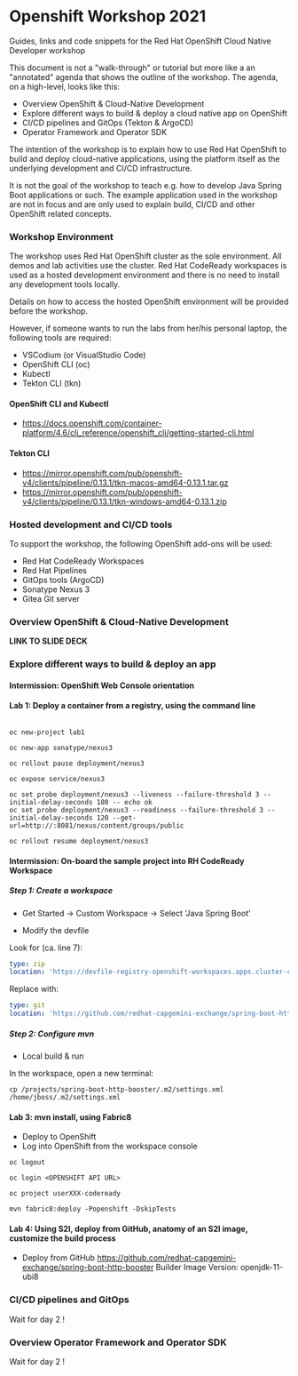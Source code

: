 # Openshift Workshop 2021

Guides, links and code snippets for the Red Hat OpenShift Cloud Native Developer workshop

This document is not a "walk-through" or tutorial but more like a an "annotated" agenda that shows the outline of the workshop. The agenda, on a high-level, looks like this:

* Overview OpenShift & Cloud-Native Development
* Explore different ways to build & deploy a cloud native app on OpenShift
* CI/CD pipelines and GitOps (Tekton & ArgoCD)
* Operator Framework and Operator SDK

The intention of the workshop is to explain how to use Red Hat OpenShift to build and deploy cloud-native applications, using the platform itself as the underlying development and CI/CD infrastructure.

It is not the goal of the workshop to teach e.g. how to develop Java Spring Boot applications or such. The example application used in the workshop are not in focus and are only used to explain build, CI/CD and other OpenShift related concepts.

### Workshop Environment

The workshop uses Red Hat OpenShift cluster as the sole environment. All demos and lab activities use the cluster. Red Hat CodeReady workspaces is used as a hosted development environment and there is no need to install any development tools locally.

Details on how to access the hosted OpenShift environment will be provided before the workshop.

However, if someone wants to run the labs from her/his personal laptop, the following tools are required:

* VSCodium (or VisualStudio Code)
* OpenShift CLI (oc)
* Kubectl
* Tekton CLI (tkn)

#### OpenShift CLI and Kubectl

* https://docs.openshift.com/container-platform/4.6/cli_reference/openshift_cli/getting-started-cli.html

#### Tekton CLI

* https://mirror.openshift.com/pub/openshift-v4/clients/pipeline/0.13.1/tkn-macos-amd64-0.13.1.tar.gz
* https://mirror.openshift.com/pub/openshift-v4/clients/pipeline/0.13.1/tkn-windows-amd64-0.13.1.zip


### Hosted development and CI/CD tools

To support the workshop, the following OpenShift add-ons will be used:

* Red Hat CodeReady Workspaces
* Red Hat Pipelines
* GitOps tools (ArgoCD)
* Sonatype Nexus 3
* Gitea Git server


### Overview OpenShift & Cloud-Native Development

**LINK TO SLIDE DECK**

### Explore different ways to build & deploy an app 

#### Intermission: OpenShift Web Console orientation

#### Lab 1: Deploy a container from a registry, using the command line

```shell

oc new-project lab1

oc new-app sonatype/nexus3

oc rollout pause deployment/nexus3 

oc expose service/nexus3

oc set probe deployment/nexus3 --liveness --failure-threshold 3 --initial-delay-seconds 180 -- echo ok
oc set probe deployment/nexus3 --readiness --failure-threshold 3 --initial-delay-seconds 120 --get-url=http://:8081/nexus/content/groups/public

oc rollout resume deployment/nexus3 

```

#### Intermission: On-board the sample project into RH CodeReady Workspace

##### Step 1: Create a workspace

* Get Started -> Custom Workspace -> Select 'Java Spring Boot'

* Modify the devfile

Look for (ca. line 7):

```yaml
type: zip
location: 'https://devfile-registry-openshift-workspaces.apps.cluster-ccp-6e5e.ccp-6e5e.example.opentlc.com/resources/spring-boot-http-booster-spring-boot-http-booster-sb-2.3.x.zip'
```

Replace with:

```yaml
type: git
location: 'https://github.com/redhat-capgemini-exchange/spring-boot-http-booster.git'
```

##### Step 2: Configure mvn

* Local build & run

In the workspace, open a new terminal:

```shell
cp /projects/spring-boot-http-booster/.m2/settings.xml /home/jboss/.m2/settings.xml
```


#### Lab 3: mvn install, using Fabric8

* Deploy to OpenShift
* Log into OpenShift from the workspace console

```shell
oc logout

oc login <OPENSHIFT API URL>

oc project userXXX-codeready

```

```shell
mvn fabric8:deploy -Popenshift -DskipTests
```

#### Lab 4: Using S2I, deploy from GitHub, anatomy of an S2I image, customize the build process

* Deploy from GitHub
https://github.com/redhat-capgemini-exchange/spring-boot-http-booster
Builder Image Version: openjdk-11-ubi8


### CI/CD pipelines and GitOps

Wait for day 2 !

### Overview Operator Framework and Operator SDK

Wait for day 2 !
